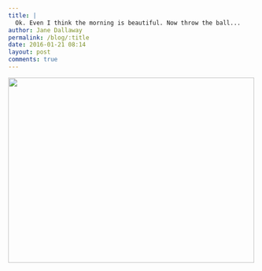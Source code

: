 ```yaml
---
title: |
  Ok. Even I think the morning is beautiful. Now throw the ball...
author: Jane Dallaway
permalink: /blog/:title
date: 2016-01-21 08:14
layout: post
comments: true
---
```


<div><a href="http://static.skitters.dallaway.com/IWtp_FullSizeRender.jpg"><img src="http://static.skitters.dallaway.com/IWtp_thumb_FullSizeRender.jpg" width="500" height="376"/></a></div>



  

      

